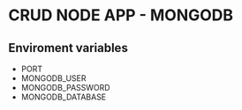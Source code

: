 # CRUD NODE APP - MONGODB

## Enviroment variables
* PORT
* MONGODB_USER
* MONGODB_PASSWORD
* MONGODB_DATABASE